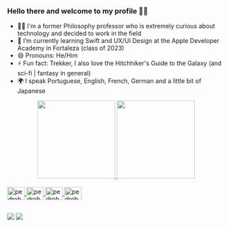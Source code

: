### Hello there and welcome to my profile 🖖😄

- 👨‍🎓 I'm a former Philosophy professor who is extremely curious about technology and decided to work in the field
- 🌱 I’m currently learning Swift and UX/UI Design at the Apple Developer Academy in Fortaleza (class of 2023)
- 😄 Pronouns: He/Him
- ⚡ Fun fact: Trekker, I also love the Hitchhiker's Guide to the Galaxy (and sci-fi | fantasy in general)
- 🌍 I speak Portuguese, English, French, German and a little bit of Japanese

<!-- Estatus do git -->
<div align="center">
  <a href="https://github.com/pedrohgmuniz">
  <img height="180em" src="https://github-readme-stats.vercel.app/api?username=pedrohgmuniz&show_icons=true&theme=onedark&include_all_commits=true&count_private=true"/>
  <img height="180em" src="https://github-readme-stats.vercel.app/api/top-langs/?username=pedrohgmuniz&layout=compact&langs_count=7&theme=onedark"/>
</div>
  
<!-- Icons das ferramentas e linguagens -->
  <div style="display: inline_block"><br>
  <img align="center" alt="pedrohgmuniz-figma" height="30" width="40" src="https://cdn.jsdelivr.net/gh/devicons/devicon/icons/figma/figma-original.svg">
  <img align="center" alt="pedrohgmuniz-illus" height="30" width="40" src="https://cdn.jsdelivr.net/gh/devicons/devicon/icons/illustrator/illustrator-plain.svg">
  <img align="center" alt="pedrohgmuniz-ps" height="30" width="40" src="https://cdn.jsdelivr.net/gh/devicons/devicon/icons/photoshop/photoshop-plain.svg">
  <img align="center" alt="pedrohgmuniz-swift" height="30" width="40" src="https://cdn.jsdelivr.net/gh/devicons/devicon/icons/swift/swift-original.svg">
  
  ##

 <!-- Redes Sociais -->   
 <div> 
  <a href = "mailto:phgmuniz@gmail.com"><img src="https://img.shields.io/badge/-Gmail-%23333?style=for-the-badge&logo=gmail&logoColor=white" target="_blank"></a>
  <a href="https://www.linkedin.com/in/pedrohgmuniz" target="_blank"><img src="https://img.shields.io/badge/-LinkedIn-%230077B5?style=for-the-badge&logo=linkedin&logoColor=white" target="_blank"></a>
      
  <div>
